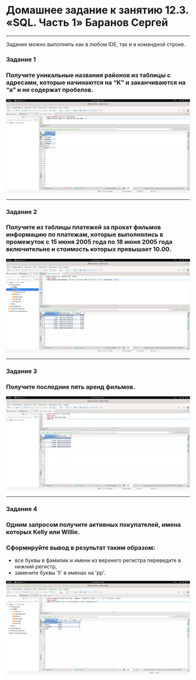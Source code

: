 # Домашнее задание к занятию 12.3. «SQL. Часть 1» Баранов Сергей


---


Задание можно выполнить как в любом IDE, так и в командной строке.



### Задание 1

### Получите уникальные названия районов из таблицы с адресами, которые начинаются на “K” и заканчиваются на “a” и не содержат пробелов.

![monitoring](https://github.com/12sergey12/12.3_SQL.1/blob/main/images/12.3-1.png)


---


### Задание 2

### Получите из таблицы платежей за прокат фильмов информацию по платежам, которые выполнялись в промежуток с 15 июня 2005 года по 18 июня 2005 года **включительно** и стоимость которых превышает 10.00.

![monitoring](https://github.com/12sergey12/12.3_SQL.1/blob/main/images/12.3-22.png)


---


### Задание 3

### Получите последние пять аренд фильмов.

![monitoring](https://github.com/12sergey12/12.3_SQL.1/blob/main/images/12.3-3.png)


---


### Задание 4

### Одним запросом получите активных покупателей, имена которых Kelly или Willie. 

### Сформируйте вывод в результат таким образом:

- все буквы в фамилии и имени из верхнего регистра переведите в нижний регистр,
- замените буквы 'll' в именах на 'pp'.

![monitoring](https://github.com/12sergey12/12.3_SQL.1/blob/main/images/12.3-4.png)

